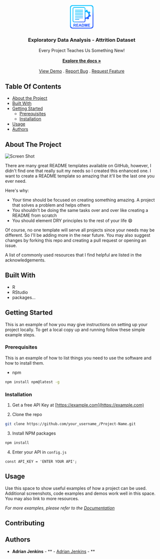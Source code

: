 <br/>
<p align="center">
  <a href="https://github.com/jenkins96/ExploringAttritionDataset">
    <img src="images/logo.png" alt="Logo" width="80" height="80">
  </a>

  <h3 align="center">Exploratory Data Analysis - Attrition Dataset</h3>

  <p align="center">
    Every Project Teaches Us Something New!
    <br/>
    <br/>
    <a href="https://github.com/jenkins96/ExploringAttritionDataset"><strong>Explore the docs »</strong></a>
    <br/>
    <br/>
    <a href="https://github.com/jenkins96/ExploringAttritionDataset">View Demo</a>
    .
    <a href="https://github.com/jenkins96/ExploringAttritionDataset/issues">Report Bug</a>
    .
    <a href="https://github.com/jenkins96/ExploringAttritionDataset/issues">Request Feature</a>
  </p>
</p>



## Table Of Contents

* [About the Project](#about-the-project)
* [Built With](#built-with)
* [Getting Started](#getting-started)
  * [Prerequisites](#prerequisites)
  * [Installation](#installation)
* [Usage](#usage)
* [Authors](#authors)

## About The Project

![Screen Shot](images/screenshot.png)

There are many great README templates available on GitHub, however, I didn't find one that really suit my needs so I created this enhanced one. I want to create a README template so amazing that it'll be the last one you ever need.

Here's why:

* Your time should be focused on creating something amazing. A project that solves a problem and helps others
* You shouldn't be doing the same tasks over and over like creating a README from scratch
* You should element DRY principles to the rest of your life :smile:

Of course, no one template will serve all projects since your needs may be different. So I'll be adding more in the near future. You may also suggest changes by forking this repo and creating a pull request or opening an issue.

A list of commonly used resources that I find helpful are listed in the acknowledgements.

## Built With

* R
* RStudio
* packages...

## Getting Started

This is an example of how you may give instructions on setting up your project locally.
To get a local copy up and running follow these simple example steps.

### Prerequisites

This is an example of how to list things you need to use the software and how to install them.

* npm

```sh
npm install npm@latest -g
```

### Installation

1. Get a free API Key at [https://example.com](https://example.com)

2. Clone the repo

```sh
git clone https://github.com/your_username_/Project-Name.git
```

3. Install NPM packages

```sh
npm install
```

4. Enter your API in `config.js`

```JS
const API_KEY = 'ENTER YOUR API';
```

## Usage

Use this space to show useful examples of how a project can be used. Additional screenshots, code examples and demos work well in this space. You may also link to more resources.

_For more examples, please refer to the [Documentation](https://example.com)_

## Contributing





## Authors

* **Adrian Jenkins** - ** - [Adrian Jenkins](https://github.com/jenkins96) - **


